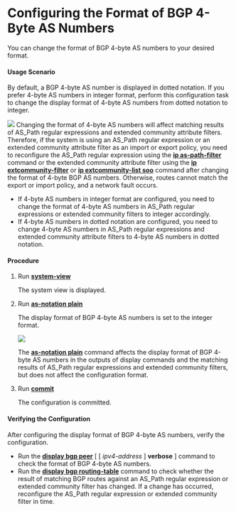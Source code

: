 Configuring the Format of BGP 4-Byte AS Numbers
===============================================

You can change the format of BGP 4-byte AS numbers to your desired format.

#### Usage Scenario

By default, a BGP 4-byte AS number is displayed in dotted notation. If you prefer 4-byte AS numbers in integer format, perform this configuration task to change the display format of 4-byte AS numbers from dotted notation to integer.

![](../../../../public_sys-resources/notice_3.0-en-us.png) Changing the format of 4-byte AS numbers will affect matching results of AS\_Path regular expressions and extended community attribute filters. Therefore, if the system is using an AS\_Path regular expression or an extended community attribute filter as an import or export policy, you need to reconfigure the AS\_Path regular expression using the [**ip as-path-filter**](cmdqueryname=ip+as-path-filter) command or the extended community attribute filter using the [**ip extcommunity-filter**](cmdqueryname=ip+extcommunity-filter) or [**ip extcommunity-list soo**](cmdqueryname=ip+extcommunity-list+soo) command after changing the format of 4-byte BGP AS numbers. Otherwise, routes cannot match the export or import policy, and a network fault occurs.

* If 4-byte AS numbers in integer format are configured, you need to change the format of 4-byte AS numbers in AS\_Path regular expressions or extended community filters to integer accordingly.
* If 4-byte AS numbers in dotted notation are configured, you need to change 4-byte AS numbers in AS\_Path regular expressions and extended community attribute filters to 4-byte AS numbers in dotted notation.



#### Procedure

1. Run [**system-view**](cmdqueryname=system-view)
   
   
   
   The system view is displayed.
2. Run [**as-notation plain**](cmdqueryname=as-notation+plain)
   
   
   
   The display format of BGP 4-byte AS numbers is set to the integer format.
   
   
   
   ![](../../../../public_sys-resources/note_3.0-en-us.png) 
   
   The [**as-notation plain**](cmdqueryname=as-notation+plain) command affects the display format of BGP 4-byte AS numbers in the outputs of display commands and the matching results of AS\_Path regular expressions and extended community filters, but does not affect the configuration format.
3. Run [**commit**](cmdqueryname=commit)
   
   
   
   The configuration is committed.

#### Verifying the Configuration

After configuring the display format of BGP 4-byte AS numbers, verify the configuration.

* Run the [**display bgp peer**](cmdqueryname=display+bgp+peer+verbose) [ [ *ipv4-address* ] **verbose** ] command to check the format of BGP 4-byte AS numbers.
* Run the [**display bgp routing-table**](cmdqueryname=display+bgp+routing-table) command to check whether the result of matching BGP routes against an AS\_Path regular expression or extended community filter has changed. If a change has occurred, reconfigure the AS\_Path regular expression or extended community filter in time.